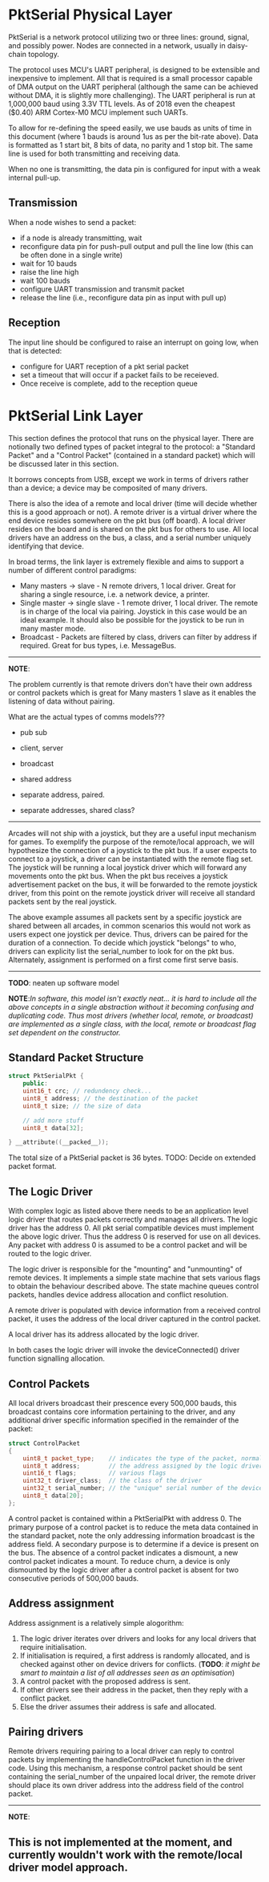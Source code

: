 # PktSerial Physical Layer

PktSerial is a network protocol utilizing two or three lines: ground, signal, and possibly power. Nodes are connected in a network, usually in daisy-chain topology.

The protocol uses MCU's UART peripheral, is designed to be extensible and inexpensive to implement. All that is required is a small processor capable of DMA output on the UART peripheral (although the same can be achieved without DMA, it is slightly more challenging). The UART peripheral is run at 1,000,000 baud using 3.3V TTL levels. As of 2018 even the cheapest ($0.40) ARM Cortex-M0 MCU implement such UARTs.

To allow for re-defining the speed easily, we use bauds as units of time in this document (where 1 bauds is around 1us as per the bit-rate above). Data is formatted as 1 start bit, 8 bits of data, no parity and 1 stop bit. The same line is used for both transmitting and receiving data.

When no one is transmitting, the data pin is configured for input with a weak internal pull-up.

## Transmission

When a node wishes to send a packet:
* if a node is already transmitting, wait
* reconfigure data pin for push-pull output and pull the line low (this can be often done in a single write)
* wait for 10 bauds
* raise the line high
* wait 100 bauds
* configure UART transmission and transmit packet
* release the line (i.e., reconfigure data pin as input with pull up)

## Reception

The input line should be configured to raise an interrupt on going low, when that is detected:
* configure for UART reception of a pkt serial packet
* set a timeout that will occur if a packet fails to be receieved.
* Once receive is complete, add to the reception queue

<!-- ## Notes

### Collision window

There are two possible collision scenarios in node B, after node A has pulled the line high to start
transmission:

* node B pulls the line high before it gets the interrupt from the node A pull-up
* node B checks the TRANSMIT flag, gets interrupt, sets TRANSMIT, exits interrupt, and pulls the line high

The first window is electrical (between one node pulling up
the line, and another node receiving an interrupt), while the second
is more on the software side. Both should be just a few cycles,
and should be minimized as much as possible.

Note that interrupt handling (or interrupt setup) is not part of the
collision window, since the MCU cannot configure the gpio while the
interrupt is being handled.

### Random notes

Both UART reads and writes are typically done using DMA.

Some MCUs (eg. STM32) have a mode where the RX and TX lines of an UART can
be internally connected, wheres for others they have to be physically shorted
externally. -->
# PktSerial Link Layer

This section defines the protocol that runs on the physical layer. There are notionally two defined types of packet integral to the protocol: a "Standard Packet" and a "Control Packet" (contained in a standard packet) which will be discussed later in this section.

It borrows concepts from USB, except we work in terms of drivers rather than a device; a device may be composited of many drivers.

There is also the idea of a remote and local driver (time will decide whether this is a good approach or not). A remote driver is a virtual driver where the end device resides somewhere on the pkt bus (off board). A local driver resides on the board and is shared on the pkt bus for others to use. All local drivers have an address on the bus, a class, and a serial number uniquely identifying that device.

In broad terms, the link layer is extremely flexible and aims to support a number of different control paradigms:

* Many masters -> slave - N remote drivers, 1 local driver. Great for sharing a single resource, i.e. a network device, a printer.
* Single master -> single slave - 1 remote driver, 1 local driver. The remote is in charge of the local via pairing. Joystick in this case would be an ideal example. It should also be possible for the joystick to be run in many master mode.
* Broadcast - Packets are filtered by class, drivers can filter by address if required. Great for bus types, i.e. MessageBus.

---
**NOTE**:

The problem currently is that remote drivers don't have their own address or control packets which is great for Many masters 1 slave as it enables the listening of data without pairing.

What are the actual types of comms models???

* pub sub
* client, server
* broadcast

* shared address
* separate address, paired.
* separate addresses, shared class?
---

Arcades will not ship with a joystick, but they are a useful input mechanism for games. To exemplify the purpose of the remote/local approach, we will hypothesize the connection of a joystick to the pkt bus. If a user expects to connect to a joystick, a driver can be instantiated with the remote flag set. The joystick will be running a local joystick driver which will forward any movements onto the pkt bus. When the pkt bus receives a joystick advertisement packet on the bus, it will be forwarded to the remote joystick driver, from this point on the remote joystick driver will receive all standard packets sent by the real joystick.

The above example assumes all packets sent by a specific joystick are shared between all arcades, in common scenarios this would not work as users expect one joystick per device. Thus, drivers can be paired for the duration of a connection. To decide which joystick "belongs" to who, drivers can explicity list the serial_number to look for on the pkt bus. Alternately, assignment is performed on a first come first serve basis.

---
**TODO**: neaten up software model

**NOTE**:_In software, this model isn't exactly neat... it is hard to include all the above concepts in a single abstraction without it becoming confusing and duplicating code. Thus most drivers (whether local, remote, or broadcast) are implemented as a single class, with the local, remote or broadcast flag set dependent on the constructor._

## Standard Packet Structure

```cpp
struct PktSerialPkt {
    public:
    uint16_t crc; // redundency check...
    uint8_t address; // the destination of the packet
    uint8_t size; // the size of data

    // add more stuff
    uint8_t data[32];

} __attribute((__packed__));
```

The total size of a PktSerial packet is 36 bytes. TODO: Decide on extended packet format.

## The Logic Driver

With complex logic as listed above there needs to be an application level logic driver that routes packets correctly and manages all drivers. The logic driver has the address 0. All pkt serial compatible devices must implement the above logic driver. Thus the address 0 is reserved for use on all devices. Any packet with address 0 is assumed to be a control packet and will be routed to the logic driver.

The logic driver is responsible for the "mounting" and "unmounting" of remote devices. It implements a simple state machine that sets various flags to obtain the behaviour described above. The state machine queues control packets, handles device address allocation and conflict resolution.

A remote driver is populated with device information from a received control packet, it uses the address of the local driver captured in the control packet.

A local driver has its address allocated by the logic driver.

In both cases the logic driver will invoke the deviceConnected() driver function signalling allocation.

## Control Packets

All local drivers broadcast their prescence every 500,000 bauds, this broadcast contains core information pertaining to the driver, and any additional driver specific information specified in the remainder of the packet:

```cpp
struct ControlPacket
{
    uint8_t packet_type;    // indicates the type of the packet, normally just HELLO
    uint8_t address;        // the address assigned by the logic driver
    uint16_t flags;         // various flags
    uint32_t driver_class;  // the class of the driver
    uint32_t serial_number; // the "unique" serial number of the device.
    uint8_t data[20];
};
```

A control packet is contained within a PktSerialPkt with address 0. The primary purpose of a control packet is to reduce the meta data contained in the standard packet, note the only addressing information broadcast is the address field. A secondary purpose is to determine if a device is present on the bus. The absence of a control packet indicates a dismount, a new control packet indicates a mount. To reduce churn, a device is only dismounted by the logic driver after a control packet is absent for two consecutive periods of 500,000 bauds.

## Address assignment

Address assignment is a relatively simple alogorithm:

1) The logic driver iterates over drivers and looks for any local drivers that require initialisation.
2) If initialisation is required, a first address is randomly allocated, and is checked against other on device drivers for conflicts. (**TODO**: _it might be smart to maintain a list of all addresses seen as an optimisation_)
3) A control packet with the proposed address is sent.
4) If other drivers see their address in the packet, then they reply with a conflict packet.
5) Else the driver assumes their address is safe and allocated.

## Pairing drivers

Remote drivers requiring pairing to a local driver can reply to control packets by implementing the handleControlPacket function in the driver code. Using this mechanism, a response control packet should be sent containing the serial_number of the unpaired local driver, the remote driver should place its own driver address into the address field of the control packet.

---
**NOTE**:

This is not implemented at the moment, and currently wouldn't work with the remote/local driver model approach.
---